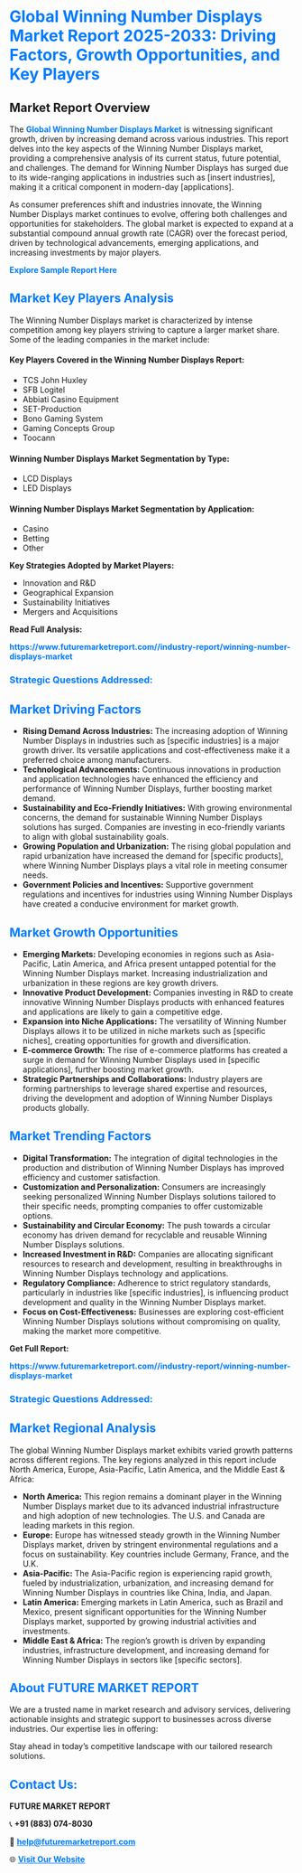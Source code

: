 <h1 style="color: #007BFF;">Global Winning Number Displays Market Report 2025-2033: Driving Factors, Growth Opportunities, and Key Players</h1>

<section id="overview">
<h2>Market Report Overview</h2>
<p>The <a href="https://www.futuremarketreport.com//industry-report/winning-number-displays-market" style="color: #007BFF; text-decoration: none;"><strong>Global Winning Number Displays Market</strong></a> is witnessing significant growth, driven by increasing demand across various industries. This report delves into the key aspects of the Winning Number Displays market, providing a comprehensive analysis of its current status, future potential, and challenges. The demand for Winning Number Displays has surged due to its wide-ranging applications in industries such as [insert industries], making it a critical component in modern-day [applications].</p>
<p>As consumer preferences shift and industries innovate, the Winning Number Displays market continues to evolve, offering both challenges and opportunities for stakeholders. The global market is expected to expand at a substantial compound annual growth rate (CAGR) over the forecast period, driven by technological advancements, emerging applications, and increasing investments by major players.</p>
</section>

<section id="overview">
<p><a href="https://www.futuremarketreport.com//request-sample/reportId=75457" style="color: #007BFF; text-decoration: none;"><strong>Explore Sample Report Here</strong></a></p>
</section>

<section id="key-players">
<h2 style="color: #007BFF;">Market Key Players Analysis</h2>
<p>The Winning Number Displays market is characterized by intense competition among key players striving to capture a larger market share. Some of the leading companies in the market include:</p>
<h4>Key Players Covered in the Winning Number Displays Report:</h4>
<ul><li>TCS John Huxley</li><li>SFB Logitel</li><li>Abbiati Casino Equipment</li><li>SET-Production</li><li>Bono Gaming System</li><li>Gaming Concepts Group</li><li>Toocann</li></ul>
<h4>Winning Number Displays Market Segmentation by Type:</h4>
<ul><li>LCD Displays</li><li>LED Displays</li></ul>

<h4>Winning Number Displays Market Segmentation by Application:</h4>
<ul><li>Casino</li><li>Betting</li><li>Other</li></ul>
<p><strong>Key Strategies Adopted by Market Players:</strong></p>
<ul>
<li>Innovation and R&D</li>
<li>Geographical Expansion</li>
<li>Sustainability Initiatives</li>
<li>Mergers and Acquisitions</li>
</ul>
</section>

<section>
<p><strong>Read Full Analysis: </strong></p><a href="https://www.futuremarketreport.com//industry-report/winning-number-displays-market" style="color: #007BFF; text-decoration: none;"><strong>https://www.futuremarketreport.com//industry-report/winning-number-displays-market</strong></a>
<h3 style="color: #007BFF;">Strategic Questions Addressed:</h3>
</section>

<section id="driving-factors">
<h2 style="color: #007BFF;">Market Driving Factors</h2>
<ul>
<li><strong>Rising Demand Across Industries:</strong> The increasing adoption of Winning Number Displays in industries such as [specific industries] is a major growth driver. Its versatile applications and cost-effectiveness make it a preferred choice among manufacturers.</li>
<li><strong>Technological Advancements:</strong> Continuous innovations in production and application technologies have enhanced the efficiency and performance of Winning Number Displays, further boosting market demand.</li>
<li><strong>Sustainability and Eco-Friendly Initiatives:</strong> With growing environmental concerns, the demand for sustainable Winning Number Displays solutions has surged. Companies are investing in eco-friendly variants to align with global sustainability goals.</li>
<li><strong>Growing Population and Urbanization:</strong> The rising global population and rapid urbanization have increased the demand for [specific products], where Winning Number Displays plays a vital role in meeting consumer needs.</li>
<li><strong>Government Policies and Incentives:</strong> Supportive government regulations and incentives for industries using Winning Number Displays have created a conducive environment for market growth.</li>
</ul>
</section>

<section id="growth-opportunities">
<h2 style="color: #007BFF;">Market Growth Opportunities</h2>
<ul>
<li><strong>Emerging Markets:</strong> Developing economies in regions such as Asia-Pacific, Latin America, and Africa present untapped potential for the Winning Number Displays market. Increasing industrialization and urbanization in these regions are key growth drivers.</li>
<li><strong>Innovative Product Development:</strong> Companies investing in R&D to create innovative Winning Number Displays products with enhanced features and applications are likely to gain a competitive edge.</li>
<li><strong>Expansion into Niche Applications:</strong> The versatility of Winning Number Displays allows it to be utilized in niche markets such as [specific niches], creating opportunities for growth and diversification.</li>
<li><strong>E-commerce Growth:</strong> The rise of e-commerce platforms has created a surge in demand for Winning Number Displays used in [specific applications], further boosting market growth.</li>
<li><strong>Strategic Partnerships and Collaborations:</strong> Industry players are forming partnerships to leverage shared expertise and resources, driving the development and adoption of Winning Number Displays products globally.</li>
</ul>
</section>

<section id="trending-factors">
<h2 style="color: #007BFF;">Market Trending Factors</h2>
<ul>
<li><strong>Digital Transformation:</strong> The integration of digital technologies in the production and distribution of Winning Number Displays has improved efficiency and customer satisfaction.</li>
<li><strong>Customization and Personalization:</strong> Consumers are increasingly seeking personalized Winning Number Displays solutions tailored to their specific needs, prompting companies to offer customizable options.</li>
<li><strong>Sustainability and Circular Economy:</strong> The push towards a circular economy has driven demand for recyclable and reusable Winning Number Displays solutions.</li>
<li><strong>Increased Investment in R&D:</strong> Companies are allocating significant resources to research and development, resulting in breakthroughs in Winning Number Displays technology and applications.</li>
<li><strong>Regulatory Compliance:</strong> Adherence to strict regulatory standards, particularly in industries like [specific industries], is influencing product development and quality in the Winning Number Displays market.</li>
<li><strong>Focus on Cost-Effectiveness:</strong> Businesses are exploring cost-efficient Winning Number Displays solutions without compromising on quality, making the market more competitive.</li>
</ul>
</section>

<section>
<p><strong>Get Full Report: </strong></p><a href="https://www.futuremarketreport.com//industry-report/winning-number-displays-market" style="color: #007BFF; text-decoration: none;"><strong>https://www.futuremarketreport.com//industry-report/winning-number-displays-market</strong></a>
<h3 style="color: #007BFF;">Strategic Questions Addressed:</h3>
</section>


<section id="regional-analysis">
<h2 style="color: #007BFF;">Market Regional Analysis</h2>
<p>The global Winning Number Displays market exhibits varied growth patterns across different regions. The key regions analyzed in this report include North America, Europe, Asia-Pacific, Latin America, and the Middle East & Africa:</p>
<ul>
<li><strong>North America:</strong> This region remains a dominant player in the Winning Number Displays market due to its advanced industrial infrastructure and high adoption of new technologies. The U.S. and Canada are leading markets in this region.</li>
<li><strong>Europe:</strong> Europe has witnessed steady growth in the Winning Number Displays market, driven by stringent environmental regulations and a focus on sustainability. Key countries include Germany, France, and the U.K.</li>
<li><strong>Asia-Pacific:</strong> The Asia-Pacific region is experiencing rapid growth, fueled by industrialization, urbanization, and increasing demand for Winning Number Displays in countries like China, India, and Japan.</li>
<li><strong>Latin America:</strong> Emerging markets in Latin America, such as Brazil and Mexico, present significant opportunities for the Winning Number Displays market, supported by growing industrial activities and investments.</li>
<li><strong>Middle East & Africa:</strong> The region’s growth is driven by expanding industries, infrastructure development, and increasing demand for Winning Number Displays in sectors like [specific sectors].</li>
</ul>
</section>

<footer>
<h2 style="color: #007BFF;">About FUTURE MARKET REPORT</h2>
<p>We are a trusted name in market research and advisory services, delivering actionable insights and strategic support to businesses across diverse industries. Our expertise lies in offering:</p>

<p>Stay ahead in today’s competitive landscape with our tailored research solutions.</p>

<h2 style="color: #007BFF;">Contact Us:</h2>
<p><strong>FUTURE MARKET REPORT</strong></p>
<p>📞 <strong>+91 (883) 074-8030</strong></p>
<p>📧 <strong><a href="mailto:help@futuremarketreport.com" style="color: #007BFF;">help@futuremarketreport.com</a></strong></p>
<p>🌐 <strong><a href="https://www.futuremarketreport.com/" style="color: #007BFF;">Visit Our Website</a></strong></p>
</footer>